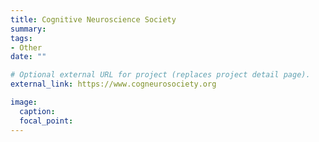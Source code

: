 ```yaml
---
title: Cognitive Neuroscience Society
summary: 
tags:
- Other
date: ""

# Optional external URL for project (replaces project detail page).
external_link: https://www.cogneurosociety.org

image:
  caption: 
  focal_point: 
---
```


